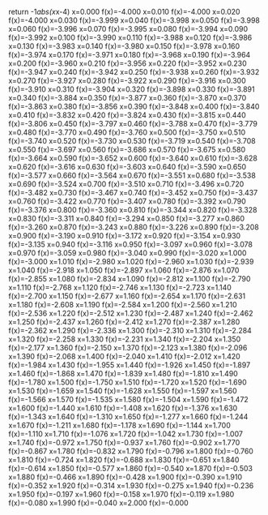 return -1*abs(x*x-4)
    x=0.000 f(x)=-4.000
    x=0.010 f(x)=-4.000
    x=0.020 f(x)=-4.000
    x=0.030 f(x)=-3.999
    x=0.040 f(x)=-3.998
    x=0.050 f(x)=-3.998
    x=0.060 f(x)=-3.996
    x=0.070 f(x)=-3.995
    x=0.080 f(x)=-3.994
    x=0.090 f(x)=-3.992
    x=0.100 f(x)=-3.990
    x=0.110 f(x)=-3.988
    x=0.120 f(x)=-3.986
    x=0.130 f(x)=-3.983
    x=0.140 f(x)=-3.980
    x=0.150 f(x)=-3.978
    x=0.160 f(x)=-3.974
    x=0.170 f(x)=-3.971
    x=0.180 f(x)=-3.968
    x=0.190 f(x)=-3.964
    x=0.200 f(x)=-3.960
    x=0.210 f(x)=-3.956
    x=0.220 f(x)=-3.952
    x=0.230 f(x)=-3.947
    x=0.240 f(x)=-3.942
    x=0.250 f(x)=-3.938
    x=0.260 f(x)=-3.932
    x=0.270 f(x)=-3.927
    x=0.280 f(x)=-3.922
    x=0.290 f(x)=-3.916
    x=0.300 f(x)=-3.910
    x=0.310 f(x)=-3.904
    x=0.320 f(x)=-3.898
    x=0.330 f(x)=-3.891
    x=0.340 f(x)=-3.884
    x=0.350 f(x)=-3.877
    x=0.360 f(x)=-3.870
    x=0.370 f(x)=-3.863
    x=0.380 f(x)=-3.856
    x=0.390 f(x)=-3.848
    x=0.400 f(x)=-3.840
    x=0.410 f(x)=-3.832
    x=0.420 f(x)=-3.824
    x=0.430 f(x)=-3.815
    x=0.440 f(x)=-3.806
    x=0.450 f(x)=-3.797
    x=0.460 f(x)=-3.788
    x=0.470 f(x)=-3.779
    x=0.480 f(x)=-3.770
    x=0.490 f(x)=-3.760
    x=0.500 f(x)=-3.750
    x=0.510 f(x)=-3.740
    x=0.520 f(x)=-3.730
    x=0.530 f(x)=-3.719
    x=0.540 f(x)=-3.708
    x=0.550 f(x)=-3.697
    x=0.560 f(x)=-3.686
    x=0.570 f(x)=-3.675
    x=0.580 f(x)=-3.664
    x=0.590 f(x)=-3.652
    x=0.600 f(x)=-3.640
    x=0.610 f(x)=-3.628
    x=0.620 f(x)=-3.616
    x=0.630 f(x)=-3.603
    x=0.640 f(x)=-3.590
    x=0.650 f(x)=-3.577
    x=0.660 f(x)=-3.564
    x=0.670 f(x)=-3.551
    x=0.680 f(x)=-3.538
    x=0.690 f(x)=-3.524
    x=0.700 f(x)=-3.510
    x=0.710 f(x)=-3.496
    x=0.720 f(x)=-3.482
    x=0.730 f(x)=-3.467
    x=0.740 f(x)=-3.452
    x=0.750 f(x)=-3.437
    x=0.760 f(x)=-3.422
    x=0.770 f(x)=-3.407
    x=0.780 f(x)=-3.392
    x=0.790 f(x)=-3.376
    x=0.800 f(x)=-3.360
    x=0.810 f(x)=-3.344
    x=0.820 f(x)=-3.328
    x=0.830 f(x)=-3.311
    x=0.840 f(x)=-3.294
    x=0.850 f(x)=-3.277
    x=0.860 f(x)=-3.260
    x=0.870 f(x)=-3.243
    x=0.880 f(x)=-3.226
    x=0.890 f(x)=-3.208
    x=0.900 f(x)=-3.190
    x=0.910 f(x)=-3.172
    x=0.920 f(x)=-3.154
    x=0.930 f(x)=-3.135
    x=0.940 f(x)=-3.116
    x=0.950 f(x)=-3.097
    x=0.960 f(x)=-3.078
    x=0.970 f(x)=-3.059
    x=0.980 f(x)=-3.040
    x=0.990 f(x)=-3.020
    x=1.000 f(x)=-3.000
    x=1.010 f(x)=-2.980
    x=1.020 f(x)=-2.960
    x=1.030 f(x)=-2.939
    x=1.040 f(x)=-2.918
    x=1.050 f(x)=-2.897
    x=1.060 f(x)=-2.876
    x=1.070 f(x)=-2.855
    x=1.080 f(x)=-2.834
    x=1.090 f(x)=-2.812
    x=1.100 f(x)=-2.790
    x=1.110 f(x)=-2.768
    x=1.120 f(x)=-2.746
    x=1.130 f(x)=-2.723
    x=1.140 f(x)=-2.700
    x=1.150 f(x)=-2.677
    x=1.160 f(x)=-2.654
    x=1.170 f(x)=-2.631
    x=1.180 f(x)=-2.608
    x=1.190 f(x)=-2.584
    x=1.200 f(x)=-2.560
    x=1.210 f(x)=-2.536
    x=1.220 f(x)=-2.512
    x=1.230 f(x)=-2.487
    x=1.240 f(x)=-2.462
    x=1.250 f(x)=-2.437
    x=1.260 f(x)=-2.412
    x=1.270 f(x)=-2.387
    x=1.280 f(x)=-2.362
    x=1.290 f(x)=-2.336
    x=1.300 f(x)=-2.310
    x=1.310 f(x)=-2.284
    x=1.320 f(x)=-2.258
    x=1.330 f(x)=-2.231
    x=1.340 f(x)=-2.204
    x=1.350 f(x)=-2.177
    x=1.360 f(x)=-2.150
    x=1.370 f(x)=-2.123
    x=1.380 f(x)=-2.096
    x=1.390 f(x)=-2.068
    x=1.400 f(x)=-2.040
    x=1.410 f(x)=-2.012
    x=1.420 f(x)=-1.984
    x=1.430 f(x)=-1.955
    x=1.440 f(x)=-1.926
    x=1.450 f(x)=-1.897
    x=1.460 f(x)=-1.868
    x=1.470 f(x)=-1.839
    x=1.480 f(x)=-1.810
    x=1.490 f(x)=-1.780
    x=1.500 f(x)=-1.750
    x=1.510 f(x)=-1.720
    x=1.520 f(x)=-1.690
    x=1.530 f(x)=-1.659
    x=1.540 f(x)=-1.628
    x=1.550 f(x)=-1.597
    x=1.560 f(x)=-1.566
    x=1.570 f(x)=-1.535
    x=1.580 f(x)=-1.504
    x=1.590 f(x)=-1.472
    x=1.600 f(x)=-1.440
    x=1.610 f(x)=-1.408
    x=1.620 f(x)=-1.376
    x=1.630 f(x)=-1.343
    x=1.640 f(x)=-1.310
    x=1.650 f(x)=-1.277
    x=1.660 f(x)=-1.244
    x=1.670 f(x)=-1.211
    x=1.680 f(x)=-1.178
    x=1.690 f(x)=-1.144
    x=1.700 f(x)=-1.110
    x=1.710 f(x)=-1.076
    x=1.720 f(x)=-1.042
    x=1.730 f(x)=-1.007
    x=1.740 f(x)=-0.972
    x=1.750 f(x)=-0.937
    x=1.760 f(x)=-0.902
    x=1.770 f(x)=-0.867
    x=1.780 f(x)=-0.832
    x=1.790 f(x)=-0.796
    x=1.800 f(x)=-0.760
    x=1.810 f(x)=-0.724
    x=1.820 f(x)=-0.688
    x=1.830 f(x)=-0.651
    x=1.840 f(x)=-0.614
    x=1.850 f(x)=-0.577
    x=1.860 f(x)=-0.540
    x=1.870 f(x)=-0.503
    x=1.880 f(x)=-0.466
    x=1.890 f(x)=-0.428
    x=1.900 f(x)=-0.390
    x=1.910 f(x)=-0.352
    x=1.920 f(x)=-0.314
    x=1.930 f(x)=-0.275
    x=1.940 f(x)=-0.236
    x=1.950 f(x)=-0.197
    x=1.960 f(x)=-0.158
    x=1.970 f(x)=-0.119
    x=1.980 f(x)=-0.080
    x=1.990 f(x)=-0.040
    x=2.000 f(x)=-0.000
